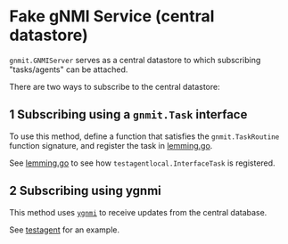 # Fake gNMI Service (central datastore)

`gnmit.GNMIServer` serves as a central datastore to which subscribing
"tasks/agents" can be attached.

There are two ways to subscribe to the central datastore:

## 1 Subscribing using a `gnmit.Task` interface

To use this method, define a function that satisfies the `gnmit.TaskRoutine`
function signature, and register the task in [lemming.go](../lemming.go).

See [lemming.go](../lemming.go) to see how `testagentlocal.InterfaceTask` is
registered.

## 2 Subscribing using ygnmi

This method uses [`ygnmi`](https://github.com/openconfig/ygnmi) to receive
updates from the central database.

See [testagent](testagent/testagent.go) for an example.
